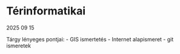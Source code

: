 # Térinformatikai
2025 09 15

Tárgy lényeges pontjai: 
    - GIS ismertetés
    - Internet alapismeret
    - git ismeretek
